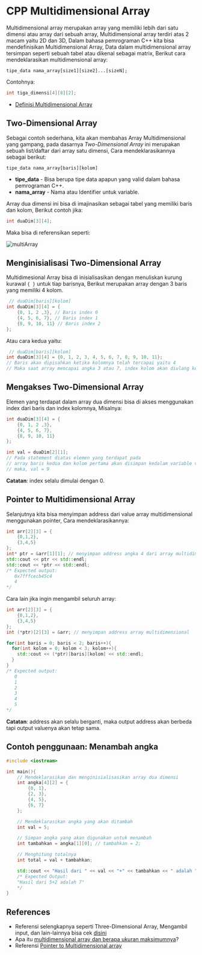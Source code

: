 # CPP Multidimensional Array
Multidimensional array merupakan array yang memiliki lebih dari satu dimensi atau array dari sebuah array, Multidimensional array terdiri atas 2 macam yaitu 2D dan 3D, Dalam bahasa pemrograman C++ kita bisa mendefinisikan Multidimensional Array, Data dalam multidimensional array tersimpan seperti sebuah tabel atau dikenal sebagai matrix, Berikut cara mendeklarasikan multidimensional array:

```
tipe_data nama_array[size1][size2]...[sizeN];
```

Contohnya:
```cpp
int tiga_dimensi[4][8][2];
```
- [Definisi Multidimensional Array](https://www.javatpoint.com/cpp-multidimensional-array#:~:text=The%20multidimensional%20array%20is%20also,is%20also%20known%20as%20matrix.)

## Two-Dimensional Array
Sebagai contoh sederhana, kita akan membahas Array Multidimensional yang gampang, pada dasarnya _Two-Dimensional Array_ ini merupakan sebuah list/daftar dari array satu dimensi, Cara mendeklarasikannya sebagai berikut:
```
tipe_data nama_array[baris][kolom]
```

- **tipe_data** - Bisa berupa tipe data apapun yang valid dalam bahasa pemrograman C++.
- **nama_array** - Nama atau Identifier untuk variable.

Array dua dimensi ini bisa di imajinasikan sebagai tabel yang memiliki baris dan kolom, Berikut contoh jika:
```cpp
int duaDim[3][4];
```
Maka bisa di referensikan seperti:

![multiArray](https://user-images.githubusercontent.com/87674246/138548355-b2725bfd-f852-4605-abbd-8f6144d22790.jpg)

## Menginisialisasi Two-Dimensional Array
Multidimesional Array bisa di inisialisasikan dengan menuliskan kurung kurawal `{ }` untuk tiap barisnya, Berikut merupakan array dengan 3 baris yang memiliki 4 kolom.
```cpp
 // duaDim[baris][kolom]
int duaDim[3][4] = {
    {0, 1, 2 ,3}, // Baris index 0
    {4, 5, 6, 7}, // Baris index 1
    {8, 9, 10, 11} // Baris index 2
};
```

Atau cara kedua yaitu:
```cpp
 // duaDim[baris][kolom]
int duaDim[3][4] = {0, 1, 2, 3, 4, 5, 6, 7, 8, 9, 10, 11};
// Baris akan dipisahkan ketika kolomnya telah tercapai yaitu 4
// Maka saat array mencapai angka 3 atau 7, index kolom akan diulang ke 0
```

## Mengakses Two-Dimensional Array
Elemen yang terdapat dalam array dua dimensi bisa di akses menggunakan index dari baris dan index kolomnya, Misalnya:
```cpp
int duaDim[3][4] = {
    {0, 1, 2 ,3},
    {4, 5, 6, 7},
    {8, 9, 10, 11}
};

int val = duaDim[2][1];
// Pada statement diatas elemen yang terdapat pada
// array baris kedua dan kolom pertama akan disimpan kedalam variable val
// maka, val = 9
```
**Catatan**: index selalu dimulai dengan 0.

## Pointer to Multidimensional Array
Selanjutnya kita bisa menyimpan address dari value array multidimensional menggunakan pointer, Cara mendeklarasikannya:
```cpp
int arr[2][3] = {
    {0,1,2},
    {3,4,5}
};
int* ptr = &arr[1][1]; // menyimpan address angka 4 dari array multidimensional
std::cout << ptr << std::endl;
std::cout << *ptr << std::endl;
/* Expected output:
   0x7fffcecb45c4
   4
*/
```
Cara lain jika ingin mengambil seluruh array:
```cpp
int arr[2][3] = {
    {0,1,2},
    {3,4,5}
};
int (*ptr)[2][3] = &arr; // menyimpan address array multidimensional

for(int baris = 0; baris < 2; baris++){
  for(int kolom = 0; kolom < 3; kolom++){
    std::cout << (*ptr)[baris][kolom] << std::endl;
  }
}
/* Expected output:
   0
   1
   2
   3
   4
   5
*/
```
**Catatan**: address akan selalu berganti, maka output address akan berbeda tapi output valuenya akan tetap sama.

## Contoh penggunaan: Menambah angka
```cpp
#include <iostream>

int main(){
    // Mendeklarasikan dan menginisialisasikan array dua dimensi
    int angka[4][2] = {
        {0, 1},
        {2, 3},
        {4, 5},
        {6, 7}
    };

    // Mendeklarasikan angka yang akan ditambah
    int val = 5;

    // Simpan angka yang akan digunakan untuk menambah
    int tambahkan = angka[1][0]; // tambahkan = 2;

    // Menghitung totalnya
    int total = val + tambahkan;

    std::cout << "Hasil dari " << val << "+" << tambahkan << " adalah " << total;
    /* Expected Output:
    "Hasil dari 5+2 adalah 7"
    */
}
```

## References
- Referensi selengkapnya seperti Three-Dimensional Array, Mengambil input, dan lain-lainnya bisa cek [disini](https://www.programiz.com/cpp-programming/multidimensional-arrays)
- Apa itu [multidimensional array dan berapa ukuran maksimumnya](https://www.geeksforgeeks.org/multidimensional-arrays-c-cpp/)?
- Referensi [Pointer to Multidimensional array](https://www.geeksforgeeks.org/pointer-array-array-pointer/)

